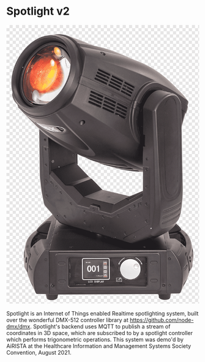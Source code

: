 # Spotlight v2

![pic](./intelspit.png)

Spotlight is an Internet of Things enabled Realtime spotlighting system, built over the wonderful DMX-512 controller library at https://github.com/node-dmx/dmx.
Spotlight's backend uses MQTT to publish a stream of coordinates in 3D space, which are subscribed to by a spotlight controller which performs trigonometric operations.
This system was demo'd by AiRISTA at the Healthcare Information and Management Systems Society Convention, August 2021.
